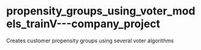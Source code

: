 # propensity_groups_using_voter_models_trainV---company_project
Creates customer propensity groups using several voter algorithms
